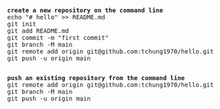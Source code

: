 <html>
<pre>
<b>create a new repository on the command line</b>
echo "# hello" >> README.md
git init
git add README.md
git commit -m "first commit"
git branch -M main
git remote add origin git@github.com:tchung1970/hello.git
git push -u origin main
<p>
<b>push an existing repository from the command line</b>
git remote add origin git@github.com:tchung1970/hello.git
git branch -M main
git push -u origin main
</pre>
</html>
